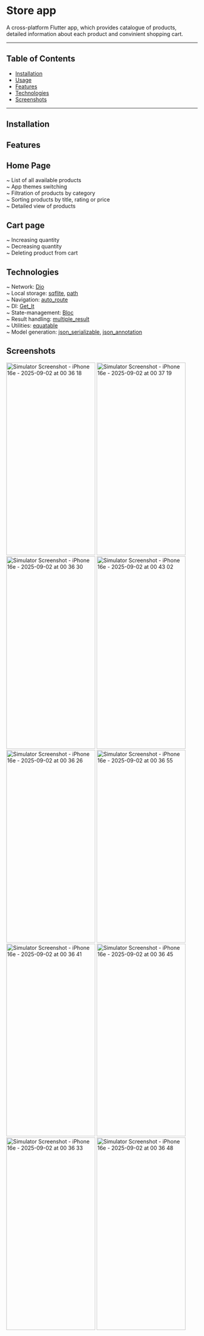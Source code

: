 # Store app

A cross-platform Flutter app, which provides catalogue of products, detailed information about each product and convinient shopping cart.

---

## Table of Contents
- [Installation](#installation)
- [Usage](#usage)
- [Features](#features)
- [Technologies](#technologies)
- [Screenshots](#screenshots)
---

## Installation


## Features

## Home Page
~ List of all available products  
~ App themes switching  
~ Filtration of products by category  
~ Sorting products by title, rating or price  
~ Detailed view of products
## Cart page
~ Increasing quantity  
~ Decreasing quantity  
~ Deleting product from cart  

## Technologies 
~ Network: [Dio](https://pub.dev/packages/dio)  
~ Local storage: [sqflite](https://pub.dev/packages/sqflite), [path](https://pub.dev/packages/path)  
~ Navigation: [auto_route](https://pub.dev/packages/auto_route)  
~ DI: [Get_It](https://pub.dev/packages/get_it)  
~ State-management: [Bloc](https://pub.dev/packages/flutter_bloc)  
~ Result handling: [multiple_result](https://pub.dev/packages/multiple_result)  
~ Utilities: [equatable](https://pub.dev/packages/equatable)  
~ Model generation: [json_serializable](https://pub.dev/packages/json_serializable), [json_annotation](https://pub.dev/packages/json_annotation)  

## Screenshots
<img width="234" height="506" alt="Simulator Screenshot - iPhone 16e - 2025-09-02 at 00 36 18" src="https://github.com/user-attachments/assets/80bd70e5-b85e-423f-b4f3-e7949d583d19" />
<img width="234" height="506" alt="Simulator Screenshot - iPhone 16e - 2025-09-02 at 00 37 19" src="https://github.com/user-attachments/assets/665339cd-dc53-4df3-b9cb-169cfc605300" />  
<img width="234" height="506" alt="Simulator Screenshot - iPhone 16e - 2025-09-02 at 00 36 30" src="https://github.com/user-attachments/assets/c1ce6d77-e45e-43f9-b2d9-860b9eb4f89b" />
<img width="234" height="506" alt="Simulator Screenshot - iPhone 16e - 2025-09-02 at 00 43 02" src="https://github.com/user-attachments/assets/48eef4c3-c984-44b1-a6a0-b710d5dba7fe" />  
<img width="234" height="506" alt="Simulator Screenshot - iPhone 16e - 2025-09-02 at 00 36 26" src="https://github.com/user-attachments/assets/1a6e6b31-97cd-44e3-bde0-a2a5daf8c6e5" />
<img width="234" height="506" alt="Simulator Screenshot - iPhone 16e - 2025-09-02 at 00 36 55" src="https://github.com/user-attachments/assets/b1efcff9-7db8-4634-940a-d5eea1f10292" />  
<img width="234" height="506" alt="Simulator Screenshot - iPhone 16e - 2025-09-02 at 00 36 41" src="https://github.com/user-attachments/assets/0b8dc278-588c-4609-aded-813dcb81cfa2" />
<img width="234" height="506" alt="Simulator Screenshot - iPhone 16e - 2025-09-02 at 00 36 45" src="https://github.com/user-attachments/assets/b2761cbf-1cd4-4c5c-9c18-49cbfdbcab0d" />  
<img width="234" height="506" alt="Simulator Screenshot - iPhone 16e - 2025-09-02 at 00 36 33" src="https://github.com/user-attachments/assets/192cc150-0686-4cc5-95bd-e3acd7c0fa5a" />
<img width="234" height="506" alt="Simulator Screenshot - iPhone 16e - 2025-09-02 at 00 36 48" src="https://github.com/user-attachments/assets/d5afd2c2-f1b0-4428-a0d3-6dd6f95772df" />


